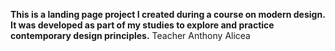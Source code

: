 **This is a landing page project I created during a course on modern design. It was developed as part of my studies to explore and practice contemporary design principles.**
Teacher Anthony Alicea

